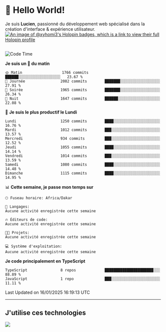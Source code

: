 # 👋 Hello World!

Je suis **Lucien**, passionné du développement web spécialisé dans la création d'interface & expérience utilisateur.
[![An image of @xyhomi3's Holopin badges, which is a link to view their full Holopin profile](https://holopin.me/xyhomi3)](https://holopin.io/@xyhomi3)

##

<!--START_SECTION:waka-->
![Code Time](http://img.shields.io/badge/Code%20Time-2%2C834%20hrs%2050%20mins-blue)

**Je suis un 🐤 du matin** 

```text
🌞 Matin                  1766 commits        ██████░░░░░░░░░░░░░░░░░░░   23.67 % 
🌆 Journée                2082 commits        ███████░░░░░░░░░░░░░░░░░░   27.91 % 
🌃 Soirée                 1965 commits        ███████░░░░░░░░░░░░░░░░░░   26.34 % 
🌙 Nuit                   1647 commits        ██████░░░░░░░░░░░░░░░░░░░   22.08 % 
```
📅 **Je suis le plus productif le Lundi** 

```text
Lundi                    1250 commits        ████░░░░░░░░░░░░░░░░░░░░░   16.76 % 
Mardi                    1012 commits        ███░░░░░░░░░░░░░░░░░░░░░░   13.57 % 
Mercredi                 934 commits         ███░░░░░░░░░░░░░░░░░░░░░░   12.52 % 
Jeudi                    1055 commits        ████░░░░░░░░░░░░░░░░░░░░░   14.14 % 
Vendredi                 1014 commits        ███░░░░░░░░░░░░░░░░░░░░░░   13.59 % 
Samedi                   1080 commits        ████░░░░░░░░░░░░░░░░░░░░░   14.48 % 
Dimanche                 1115 commits        ████░░░░░░░░░░░░░░░░░░░░░   14.95 % 
```


📊 **Cette semaine, je passe mon temps sur** 

```text
🕑︎ Fuseau horaire: Africa/Dakar

💬 Langages: 
Aucune activité enregistrée cette semaine

🔥 Éditeurs de code: 
Aucune activité enregistrée cette semaine

🐱‍💻 Projets: 
Aucune activité enregistrée cette semaine

💻 Système d'exploitation: 
Aucune activité enregistrée cette semaine
```

**Je code principalement en TypeScript** 

```text
TypeScript               8 repos             ██████████████████████░░░   88.89 % 
JavaScript               1 repo              ███░░░░░░░░░░░░░░░░░░░░░░   11.11 % 
```




 Last Updated on 16/01/2025 16:19:13 UTC
<!--END_SECTION:waka-->
---

## J'utilise ces technologies

<p align="left">
  <a href="https://skillicons.dev">
    <img src="https://skillicons.dev/icons?i=ts,js,md,scss,tailwind,react,docker,express,astro,vite,nextjs,vercel,figma,ableton" />
  </a>
</p>

